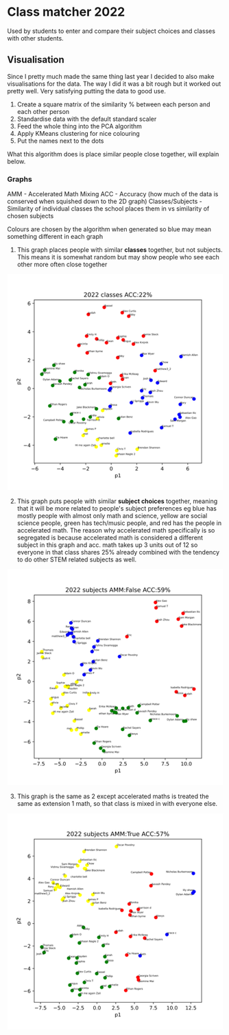 # Class matcher 2022

Used by students to enter and compare their subject choices and classes with other students.


## Visualisation

Since I pretty much made the same thing last year I decided to also make visualisations for the data. The way I did it was a bit rough but it worked out pretty well. Very satisfying putting the data to good use.
1. Create a square matrix of the similarity % between each person and each other person 
2. Standardise data with the default standard scaler
3. Feed the whole thing into the PCA algorithm
4. Apply KMeans clustering for nice colouring
5. Put the names next to the dots

What this algorithm does is place similar people close together, will explain below.

### Graphs
AMM - Accelerated Math Mixing
ACC - Accuracy (how much of the data is conserved when squished down to the 2D graph)
Classes/Subjects - Similarity of individual classes the school places them in vs similarity of chosen subjects

Colours are chosen by the algorithm when generated so blue may mean something different in each graph

1. This graph places people with similar **classes** together, but not subjects. This means it is somewhat random but may show people who see each other more often close together

![](https://raw.githubusercontent.com/Gumbo64/chsclassmatcher22/main/visualisation/2022%20classes%20ACC%3A22%25.svg)

2. This graph puts people with similar **subject choices** together, meaning that it will be more related to people's subject preferences eg blue has mostly people with almost only math and science, yellow are social science people, green has tech/music people, and red has the people in accelerated math. The reason why accelerated math specifically is so segregated is because accelerated math is considered a different subject in this graph and acc. math takes up 3 units out of 12 so everyone in that class shares 25% already combined with the tendency to do other STEM related subjects as well. 

![](https://raw.githubusercontent.com/Gumbo64/chsclassmatcher22/main/visualisation/2022%20subjects%20AMM%3AFalse%20ACC%3A59%25.svg)

3. This graph is the same as 2 except accelerated maths is treated the same as extension 1 math, so that class is mixed in with everyone else.  

![](https://raw.githubusercontent.com/Gumbo64/chsclassmatcher22/main/visualisation/2022%20subjects%20AMM%3ATrue%20ACC%3A57%25.svg)





      
    

      
    
